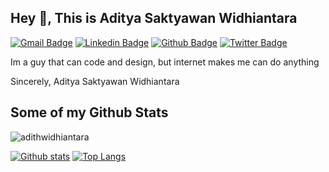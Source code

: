 ## Hey 👋, This is Aditya Saktyawan Widhiantara
[![Gmail Badge](https://img.shields.io/badge/-adithwidhiantara@gmail.com-c14438?style=flat&logo=Gmail&logoColor=white&link=mailto:adithwidhiantara@gmail.com)](mailto:adithwidhiantara@gmail.com) 
[![Linkedin Badge](https://img.shields.io/badge/-aditya-s-widhiantara-0072b1?style=flat&logo=Linkedin&logoColor=white&link=https://www.linkedin.com/in/aditya-s-widhiantara/)](https://www.linkedin.com/in/aditya-s-widhiantara/) [![Github Badge](https://img.shields.io/badge/-adithwidhiantara-grey?style=flat&logo=github&logoColor=white&link=https://github.com/adithwidhiantara/)](https://www.github.com/adithwidhiantara/) [![Twitter Badge](https://img.shields.io/badge/-adithwidhiant-00acee?style=flat&logo=twitter&logoColor=white&link=https://twitter.com/adithwidhiant/)](https://www.twitter.com/adithwidhiant/) <p align='left'>Im a guy that can code and design, but internet makes me can do anything

Sincerely,
Aditya Saktyawan Widhiantara</p>
## Some of my Github Stats
<p align=left> <img src=https://komarev.com/ghpvc/?username=adithwidhiantara alt=adithwidhiantara /> </p>

[![Github stats](https://github-readme-stats.vercel.app/api?username=adithwidhiantara&show_icons=true&include_all_commits=true)](https://github.com/adithwidhiantara/github-readme-stats)
[![Top Langs](https://github-readme-stats.vercel.app/api/top-langs/?username=adithwidhiantara&layout=compact)](https://github.com/adithwidhiantara/github-readme-stats)
